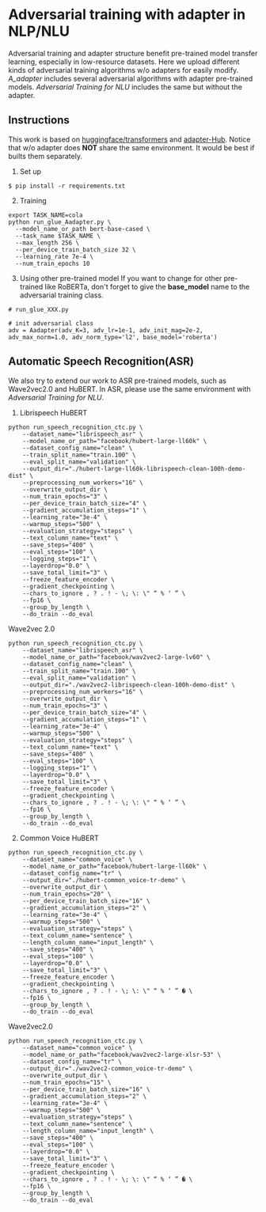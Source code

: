 # Adversarial training with adapter in NLP/NLU

Adversarial training and adapter structure benefit pre-trained model transfer learning, especially in low-resource datasets. Here we upload different kinds of adversarial training algorithms w/o adapters for easily modify. *A_adapter* includes several adversarial algorithms with adapter pre-trained models. *Adversarial Training for NLU* includes the same but without the adapter.

## Instructions
This work is based on [huggingface/transformers](https://github.com/huggingface/transformers) and [adapter-Hub](https://github.com/adapter-hub/adapter-transformers).
Notice that w/o adapter does **NOT** share the same environment. It would be best if builts them separately.

1. Set up
```
$ pip install -r requirements.txt
```
2. Training
```
export TASK_NAME=cola
python run_glue_Aadapter.py \
  --model_name_or_path bert-base-cased \
  --task_name $TASK_NAME \
  --max_length 256 \
  --per_device_train_batch_size 32 \
  --learning_rate 7e-4 \
  --num_train_epochs 10
```
3. Using other pre-trained model
If you want to change for other pre-trained like RoBERTa, don't forget to give the **base_model** name to the adversarial training class.
```
# run_glue_XXX.py

# init adversarial class
adv = Aadapter(adv_K=3, adv_lr=1e-1, adv_init_mag=2e-2, adv_max_norm=1.0, adv_norm_type='l2', base_model='roberta')
```

## Automatic Speech Recognition(ASR)
We also try to extend our work to ASR pre-trained models, such as Wave2vec2.0 and HuBERT.
In ASR, please use the same environment with *Adversarial Training for NLU*.
1. Librispeech
HuBERT
```
python run_speech_recognition_ctc.py \
	--dataset_name="librispeech_asr" \
	--model_name_or_path="facebook/hubert-large-ll60k" \
	--dataset_config_name="clean" \
	--train_split_name="train.100" \
	--eval_split_name="validation" \
	--output_dir="./hubert-large-ll60k-librispeech-clean-100h-demo-dist" \
	--preprocessing_num_workers="16" \
	--overwrite_output_dir \
	--num_train_epochs="3" \
	--per_device_train_batch_size="4" \
	--gradient_accumulation_steps="1" \
	--learning_rate="3e-4" \
	--warmup_steps="500" \
	--evaluation_strategy="steps" \
	--text_column_name="text" \
	--save_steps="400" \
	--eval_steps="100" \
	--logging_steps="1" \
	--layerdrop="0.0" \
	--save_total_limit="3" \
	--freeze_feature_encoder \
	--gradient_checkpointing \
	--chars_to_ignore , ? . ! - \; \: \" “ % ‘ ” \
	--fp16 \
	--group_by_length \
	--do_train --do_eval
```
Wave2vec 2.0
```
python run_speech_recognition_ctc.py \
	--dataset_name="librispeech_asr" \
	--model_name_or_path="facebook/wav2vec2-large-lv60" \
	--dataset_config_name="clean" \
	--train_split_name="train.100" \
	--eval_split_name="validation" \
	--output_dir="./wav2vec2-librispeech-clean-100h-demo-dist" \
	--preprocessing_num_workers="16" \
	--overwrite_output_dir \
	--num_train_epochs="3" \
	--per_device_train_batch_size="4" \
	--gradient_accumulation_steps="1" \
	--learning_rate="3e-4" \
	--warmup_steps="500" \
	--evaluation_strategy="steps" \
	--text_column_name="text" \
	--save_steps="400" \
	--eval_steps="100" \
	--logging_steps="1" \
	--layerdrop="0.0" \
	--save_total_limit="3" \
	--freeze_feature_encoder \
	--gradient_checkpointing \
	--chars_to_ignore , ? . ! - \; \: \" “ % ‘ ” \
	--fp16 \
	--group_by_length \
	--do_train --do_eval
```
2. Common Voice
HuBERT
```
python run_speech_recognition_ctc.py \
	--dataset_name="common_voice" \
	--model_name_or_path="facebook/hubert-large-ll60k" \
	--dataset_config_name="tr" \
	--output_dir="./hubert-common_voice-tr-demo" \
	--overwrite_output_dir \
	--num_train_epochs="20" \
	--per_device_train_batch_size="16" \
	--gradient_accumulation_steps="2" \
	--learning_rate="3e-4" \
	--warmup_steps="500" \
	--evaluation_strategy="steps" \
	--text_column_name="sentence" \
	--length_column_name="input_length" \
	--save_steps="400" \
	--eval_steps="100" \
	--layerdrop="0.0" \
	--save_total_limit="3" \
	--freeze_feature_encoder \
	--gradient_checkpointing \
	--chars_to_ignore , ? . ! - \; \: \" “ % ‘ ” � \
	--fp16 \
	--group_by_length \
	--do_train --do_eval 
```
Wave2vec2.0
```
python run_speech_recognition_ctc.py \
	--dataset_name="common_voice" \
	--model_name_or_path="facebook/wav2vec2-large-xlsr-53" \
	--dataset_config_name="tr" \
	--output_dir="./wav2vec2-common_voice-tr-demo" \
	--overwrite_output_dir \
	--num_train_epochs="15" \
	--per_device_train_batch_size="16" \
	--gradient_accumulation_steps="2" \
	--learning_rate="3e-4" \
	--warmup_steps="500" \
	--evaluation_strategy="steps" \
	--text_column_name="sentence" \
	--length_column_name="input_length" \
	--save_steps="400" \
	--eval_steps="100" \
	--layerdrop="0.0" \
	--save_total_limit="3" \
	--freeze_feature_encoder \
	--gradient_checkpointing \
	--chars_to_ignore , ? . ! - \; \: \" “ % ‘ ” � \
	--fp16 \
	--group_by_length \
	--do_train --do_eval 
```
